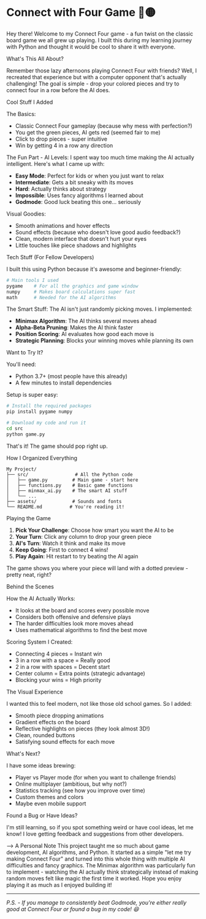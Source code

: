 # Connect with Four Game 🔴🟡

Hey there! Welcome to my Connect Four game - a fun twist on the classic board game we all grew up playing. I built this during my learning journey with Python and thought it would be cool to share it with everyone.

What's This All About?

Remember those lazy afternoons playing Connect Four with friends? Well, I recreated that experience but with a computer opponent that's actually challenging! The goal is simple - drop your colored pieces and try to connect four in a row before the AI does.

 Cool Stuff I Added

The Basics:
- Classic Connect Four gameplay (because why mess with perfection?)
- You get the green pieces, AI gets red (seemed fair to me)
- Click to drop pieces - super intuitive
- Win by getting 4 in a row any direction

The Fun Part - AI Levels:
I spent way too much time making the AI actually intelligent. Here's what I came up with:

- **Easy Mode**: Perfect for kids or when you just want to relax
- **Intermediate**: Gets a bit sneaky with its moves  
- **Hard**: Actually thinks about strategy
- **Impossible**: Uses fancy algorithms I learned about
- **Godmode**: Good luck beating this one... seriously

Visual Goodies:
- Smooth animations and hover effects
- Sound effects (because who doesn't love good audio feedback?)
- Clean, modern interface that doesn't hurt your eyes
- Little touches like piece shadows and highlights

Tech Stuff (For Fellow Developers)

I built this using Python because it's awesome and beginner-friendly:

```python
# Main tools I used
pygame    # For all the graphics and game window
numpy     # Makes board calculations super fast
math      # Needed for the AI algorithms
```

The Smart Stuff:
The AI isn't just randomly picking moves. I implemented:
- **Minimax Algorithm**: The AI thinks several moves ahead
- **Alpha-Beta Pruning**: Makes the AI think faster
- **Position Scoring**: AI evaluates how good each move is
- **Strategic Planning**: Blocks your winning moves while planning its own

Want to Try It?

You'll need:
- Python 3.7+ (most people have this already)
- A few minutes to install dependencies

Setup is super easy:
```bash
# Install the required packages
pip install pygame numpy

# Download my code and run it
cd src
python game.py
```

That's it! The game should pop right up.

How I Organized Everything

```
My Project/
├── src/                 # All the Python code
│   ├── game.py         # Main game - start here
│   ├── functions.py    # Basic game functions
│   ├── minmax_ai.py    # The smart AI stuff
│   └── ...
├── assets/             # Sounds and fonts
└── README.md          # You're reading it!
```

Playing the Game

1. **Pick Your Challenge**: Choose how smart you want the AI to be
2. **Your Turn**: Click any column to drop your green piece
3. **AI's Turn**: Watch it think and make its move
4. **Keep Going**: First to connect 4 wins!
5. **Play Again**: Hit restart to try beating the AI again

The game shows you where your piece will land with a dotted preview - pretty neat, right?

Behind the Scenes

How the AI Actually Works:
- It looks at the board and scores every possible move
- Considers both offensive and defensive plays
- The harder difficulties look more moves ahead
- Uses mathematical algorithms to find the best move

Scoring System I Created:
- Connecting 4 pieces = Instant win
- 3 in a row with a space = Really good
- 2 in a row with spaces = Decent start
- Center column = Extra points (strategic advantage)
- Blocking your wins = High priority

The Visual Experience

I wanted this to feel modern, not like those old school games. So I added:
- Smooth piece dropping animations
- Gradient effects on the board
- Reflective highlights on pieces (they look almost 3D!)
- Clean, rounded buttons
- Satisfying sound effects for each move

What's Next?

I have some ideas brewing:
- Player vs Player mode (for when you want to challenge friends)
- Online multiplayer (ambitious, but why not?)
- Statistics tracking (see how you improve over time)
- Custom themes and colors
- Maybe even mobile support

Found a Bug or Have Ideas?

I'm still learning, so if you spot something weird or have cool ideas, let me know! I love getting feedback and suggestions from other developers.

--> A Personal Note
This project taught me so much about game development, AI algorithms, and Python. It started as a simple "let me try making Connect Four" and turned into this whole thing with multiple AI difficulties and fancy graphics. 
The Minimax algorithm was particularly fun to implement - watching the AI actually think strategically instead of making random moves felt like magic the first time it worked.
Hope you enjoy playing it as much as I enjoyed building it! 

---

*P.S. - If you manage to consistently beat Godmode, you're either really good at Connect Four or found a bug in my code! 😄*
